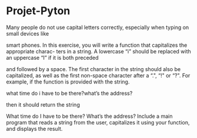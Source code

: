 # Projet-Pyton
Many people do not use capital letters correctly, especially when typing on small devices like

smart phones. In this exercise, you will write a function that capitalizes the appropriate charac-
ters in a string. A lowercase “i” should be replaced with an uppercase “I” if it is both preceded

and followed by a space. The first character in the string should also be capitalized, as well as
the first non-space character after a “.", “!" or “?". For example, if the function is provided with
the string.

what time do i have to be there?what’s the address?

then it should return the string

What time do I have to be there? What’s the address?
Include a main program that reads a string from the user, capitalizes it using your function, and
displays the result.
